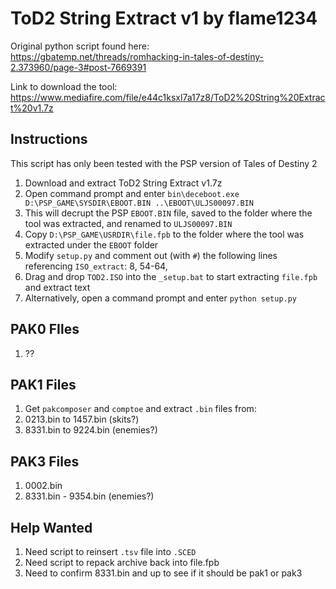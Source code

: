# ToD2 String Extract v1 by flame1234
Original python script found here:  
https://gbatemp.net/threads/romhacking-in-tales-of-destiny-2.373960/page-3#post-7669391

Link to download the tool:  
https://www.mediafire.com/file/e44c1ksxl7a17z8/ToD2%20String%20Extract%20v1.7z

## Instructions
This script has only been tested with the PSP version of Tales of Destiny 2
1. Download and extract ToD2 String Extract v1.7z
2. Open command prompt and enter `bin\deceboot.exe D:\PSP_GAME\SYSDIR\EBOOT.BIN ..\EBOOT\ULJS00097.BIN`
3. This will decrupt the PSP `EBOOT.BIN` file, saved to the folder where the tool was extracted, and renamed to `ULJS00097.BIN`
4. Copy `D:\PSP_GAME\USRDIR\file.fpb` to the folder where the tool was extracted under the `EBOOT` folder
5. Modify `setup.py` and comment out (with `#`) the following lines referencing `ISO_extract`: 8, 54-64, 
6. Drag and drop `TOD2.ISO` into the `_setup.bat` to start extracting `file.fpb` and extract text
7. Alternatively, open a command prompt and enter `python setup.py`

## PAK0 FIles
1. ??

## PAK1 Files
1. Get `pakcomposer` and `comptoe` and extract `.bin` files from:
2. 0213.bin to 1457.bin (skits?)
3. 8331.bin to 9224.bin (enemies?)

## PAK3 Files
1. 0002.bin
2. 8331.bin - 9354.bin (enemies?)

## Help Wanted
1. Need script to reinsert `.tsv` file into `.SCED`
2. Need script to repack archive back into file.fpb
3. Need to confirm 8331.bin and up to see if it should be pak1 or pak3
